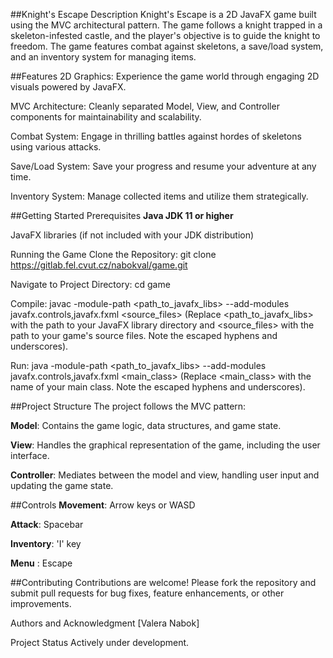 ##Knight's Escape
Description
Knight's Escape is a 2D JavaFX game built using the MVC architectural pattern. The game follows a knight trapped in a skeleton-infested castle, and the player's objective is to guide the knight to freedom. The game features combat against skeletons, a save/load system, and an inventory system for managing items.

##Features
2D Graphics: Experience the game world through engaging 2D visuals powered by JavaFX.

MVC Architecture: Cleanly separated Model, View, and Controller components for maintainability and scalability.

Combat System: Engage in thrilling battles against hordes of skeletons using various attacks.

Save/Load System: Save your progress and resume your adventure at any time.

Inventory System: Manage collected items and utilize them strategically.

##Getting Started
Prerequisites
**Java JDK 11 or higher**

JavaFX libraries (if not included with your JDK distribution)

Running the Game
Clone the Repository: git clone https://gitlab.fel.cvut.cz/nabokval/game.git

Navigate to Project Directory: cd game

Compile: javac \-module\-path <path\_to\_javafx\_libs> \-\-add\-modules javafx.controls,javafx.fxml <source\_files> (Replace <path\_to\_javafx\_libs> with the path to your JavaFX library directory and <source\_files> with the path to your game's source files. Note the escaped hyphens and underscores).

Run: java \-module\-path <path\_to\_javafx\_libs> \-\-add\-modules javafx.controls,javafx.fxml <main\_class> (Replace <main\_class> with the name of your main class. Note the escaped hyphens and underscores).

##Project Structure
The project follows the MVC pattern:

**Model**: Contains the game logic, data structures, and game state.

**View**: Handles the graphical representation of the game, including the user interface.

**Controller**: Mediates between the model and view, handling user input and updating the game state.

##Controls
**Movement**: Arrow keys or WASD

**Attack**: Spacebar

**Inventory**: 'I' key

**Menu** : Escape

##Contributing
Contributions are welcome! Please fork the repository and submit pull requests for bug fixes, feature enhancements, or other improvements.


Authors and Acknowledgment
[Valera Nabok]

Project Status
Actively under development.